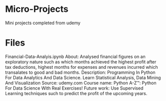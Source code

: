 # Micro-Projects
Mini projects completed from udemy
# Files
Financial-Data-Analyis.ipynb
About: Analysed financial figures on an exploratory nature such as which months achieved the highest profit after tax deductions, highest months for expenses and revenues incurred which transalates to good and bad months. 
Description: Programming In Python For Data Analytics And Data Science. Learn Statistical Analysis, Data Mining And Visualization
Source: udemy.com
Course name: Python A-Z™: Python For Data Science With Real Exercises!
Future work: Use Supervised Learning techniques such to predict the profit of the upcoming years.
